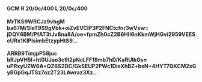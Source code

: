#### GCM R 20/0c/400 L 20/0c/400
**MrTKS9WRCJz9vhgM**<br/>**ba67M/SleT9S9gVbk+oiZvEVCIP3P2FNCtcfnr3wVxw=**<br/>**jDQY6BM/PfAT3tJv8na8A/oe+fpmZh0cZ2B6HII6nKkmWjHGvi2959VEEScURx1KIPIsimbEtzypHtS9...**<br/><br/>
**ARRB9TimjpP58juc**<br/>**bRJpVH5I+ht0UJao3c9l2pNcLFF19mb7hD/KaRUIkGs=**<br/>**uPRxyUZW6A+QZ6S2DC/GkSEUP2PWc1DieXhBZ+bxN+4HYT7QKCM2xGyBGpGqJTSz7oz2T23LAwraz3Xz...**